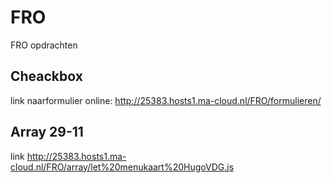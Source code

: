 # FRO
FRO opdrachten 

## Cheackbox
link naarformulier online: http://25383.hosts1.ma-cloud.nl/FRO/formulieren/


## Array 29-11
link http://25383.hosts1.ma-cloud.nl/FRO/array/let%20menukaart%20HugoVDG.js
